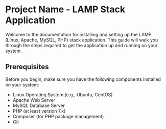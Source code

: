 # Project Name - LAMP Stack Application

Welcome to the documentation for installing and setting up the LAMP (Linux, Apache, MySQL, PHP) stack application. This guide will walk you through the steps required to get the application up and running on your system.

## Prerequisites

Before you begin, make sure you have the following components installed on your system:

- Linux Operating System (e.g., Ubuntu, CentOS)
- Apache Web Server
- MySQL Database Server
- PHP (at least version 7.x)
- Composer (for PHP package management)
- Git